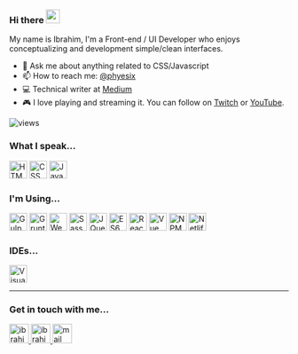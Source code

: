 ### Hi there <a href="https://ibrahimnergiz.com/"><img src="https://media.giphy.com/media/hvRJCLFzcasrR4ia7z/giphy.gif" width="25px"></a>

My name is Ibrahim, I'm a Front-end / UI Developer who enjoys conceptualizing and development simple/clean interfaces.

- 💬 Ask me about anything related to CSS/Javascript
- 📫 How to reach me: [@phyesix](https://twitter.com/phyesix)
- 💻 Technical writer at [Medium](https://medium.com/@phyesix)
- 🎮 I love playing and streaming it. You can follow on [Twitch](https://twitch.com/phyesix) or [YouTube](https://www.youtube.com/channel/UCOh4DEAiZ7dxz7NwrAKTZGg).

![views](https://komarev.com/ghpvc/?username=phyesix)

### What I speak...

<p>
  <img src='https://img.stackshare.io/service/2538/kEpgHiC9.png' width='32' title='HTML'>
  <img src='https://img.stackshare.io/service/6727/css.png' width='32' title='CSS'>
  <img src='https://img.stackshare.io/service/1209/javascript.jpeg' width='32' title='JavaScript'>
</p>

### I'm Using...

<p>
  <img src='https://img.stackshare.io/service/844/iruTC031.png' width='32' title='Gulp'>
  <img src='https://img.stackshare.io/service/845/falgg2jybmhgk16y62lr.png' width='32' title='Grunt'>
  <img src='https://img.stackshare.io/service/1682/IMG_4636.PNG' width='32' title='Webpack'>
  <img src='https://img.stackshare.io/service/1171/jCR2zNJV.png' width='32' title='Sass'>
  <img src='https://img.stackshare.io/service/1021/lxEKmMnB_400x400.jpg' width='32' title='JQuery'>
  <img src='https://img.stackshare.io/service/4109/16407404782_8b9c57eab3.jpg' width='32' title='ES6'>
  <img src='https://img.stackshare.io/service/1020/OYIaJ1KK.png' width='32' title='React'>
  <img src='https://img.stackshare.io/service/3837/paeckCWC.png' width='32' title='Vue JS'>
  <img src='https://img.stackshare.io/service/1120/lejvzrnlpb308aftn31u.png' width='32' title='NPM'>
  <img src='https://img.stackshare.io/service/2748/default_5dfbb146cf22182bca88c7d07f2515a5888fc12a.jpg' width='32' title='Netlify'>
</p>

### IDEs...

<p>
  <img src='https://img.stackshare.io/service/4202/Visual_Studio_Code_logo.png' width='32' title='Visual Studio Code'>
</p>

<hr>

### Get in touch with me...

<a href="https://twitter.com/phyesix">
  <img alt="ibrahimnergiz | Twitter" width="35px" src="https://img.stackshare.io/service/5145/gaj36XL5_400x400.jpg" />
</a>
<a href="https://www.linkedin.com/in/phyesix/">
  <img alt="ibrahimnergiz's LinkedIn" width="35px" src="https://img.stackshare.io/stack/20/default_0f2e330b189b8690f25d4a51e09a4027d4041f09.png" />
</a>
<a href="mailto:contact@ibrahimnergiz.com">
  <img alt="mail me" width="35px" src="https://user-images.githubusercontent.com/57311842/109585261-06b49080-7ab8-11eb-95ef-5bf9d050c753.png" />
</a>
